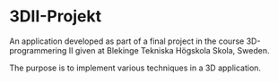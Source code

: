 3DII-Projekt
============

An application developed as part of a final project in the course 3D-programmering II given at Blekinge Tekniska Högskola Skola, Sweden.

The purpose is to implement various techniques in a 3D application.
